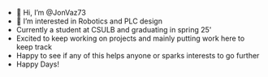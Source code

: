 - 👋 Hi, I’m @JonVaz73
- 👀 I’m interested in Robotics and PLC design
- Currently a student at CSULB and graduating in spring 25'
- Excited to keep working on projects and mainly putting work here to keep track
- Happy to see if any of this helps anyone or sparks interests to go further
- Happy Days!
